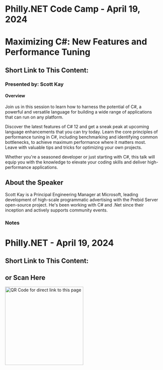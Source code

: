 # Philly.NET Code Camp - April 19, 2024

# Maximizing C#: New Features and Performance Tuning

## Short Link to This Content: 

### Presented by: Scott Kay

#### Overview
Join us in this session to learn how to harness the potential of C#, a powerful and versatile language for building a wide range of applications that can run on any platform.

Discover the latest features of C# 12 and get a sneak peak at upcoming language enhancements that you can try today. Learn the core principles of performance tuning in C#, including benchmarking and identifying common bottlenecks, to achieve maximum performance where it matters most. Leave with valuable tips and tricks for optimizing your own projects.

Whether you're a seasoned developer or just starting with C#, this talk will equip you with the knowledge to elevate your coding skills and deliver high-performance applications.

## About the Speaker

Scott Kay is a Principal Engineering Manager at Microsoft, leading development of high-scale programmatic advertising with the Prebid Server open-source project. He's been working with C# and .Net since their inception and actively supports community events.

### Notes

# Philly.NET - April 19, 2024

## Short Link to This Content:

## or Scan Here
<img src="images/pcc240419.png" alt="QR Code for direct link to this page" width="256"/>
